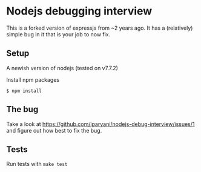# Nodejs debugging interview

This is a forked version of expressjs from ~2 years ago. It has a (relatively) simple bug in it that is your job to now fix.

## Setup

A newish version of nodejs (tested on v7.7.2)

Install npm packages

    $ npm install

## The bug

Take a look at https://github.com/jparyani/nodejs-debug-interview/issues/1 and figure out how best to fix the bug.

## Tests

Run tests with `make test`
